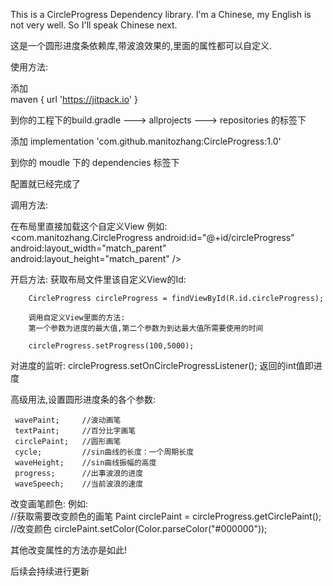 This is a CircleProgress Dependency library. I'm a Chinese, my English is not very well. So I'll speak Chinese next.

这是一个圆形进度条依赖库,带波浪效果的,里面的属性都可以自定义.

使用方法:

添加  
        maven { url 'https://jitpack.io' }
        
到你的工程下的build.gradle ---> allprojects ---> repositories 的标签下


添加
    implementation 'com.github.manitozhang:CircleProgress:1.0'

到你的 moudle 下的 dependencies 标签下

配置就已经完成了

调用方法:

在布局里直接加载这个自定义View
例如:   
      <com.manitozhang.CircleProgress
        android:id="@+id/circleProgress"
        android:layout_width="match_parent"
        android:layout_height="match_parent" />
        
开启方法:
        获取布局文件里该自定义View的Id:
        
        CircleProgress circleProgress = findViewById(R.id.circleProgress);
        
        调用自定义View里面的方法:
        第一个参数为进度的最大值,第二个参数为到达最大值所需要使用的时间
        
        circleProgress.setProgress(100,5000);
        
对进度的监听:
        circleProgress.setOnCircleProgressListener();
        返回的int值即进度
        
高级用法,设置圆形进度条的各个参数:

     wavePaint;     //波动画笔
     textPaint;     //百分比字画笔
     circlePaint;   //圆形画笔
     cycle;         //sin曲线的长度：一个周期长度
     waveHeight;    //sin曲线振幅的高度
     progress;      //出事波浪的进度
     waveSpeech;    //当前波浪的速度
     
 改变画笔颜色:
 例如:  
        //获取需要改变颜色的画笔
        Paint circlePaint = circleProgress.getCirclePaint();
        //改变颜色
        circlePaint.setColor(Color.parseColor("#000000"));
        
 其他改变属性的方法亦是如此!
 
 后续会持续进行更新
        
        
